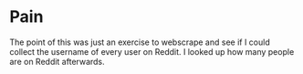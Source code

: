 # Pain
The point of this was just an exercise to webscrape and see if I could collect the username of every user on Reddit. I looked up how many people are on Reddit afterwards. 
